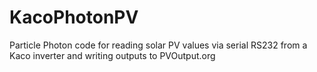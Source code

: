 # KacoPhotonPV
Particle Photon code for reading solar PV values via serial RS232 from a Kaco inverter and writing outputs to PVOutput.org
